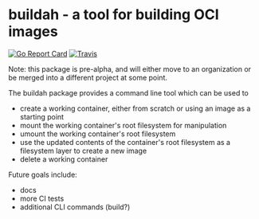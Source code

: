 buildah - a tool for building OCI images
========================================

[![Go Report Card](https://goreportcard.com/badge/github.com/nalind/buildah)](https://goreportcard.com/report/github.com/nalind/buildah)
[![Travis](https://travis-ci.org/nalind/buildah.svg?branch=master)](https://travis-ci.org/nalind/buildah)

Note: this package is pre-alpha, and will either move to an organization or be merged into a different project at some point.

The buildah package provides a command line tool which can be used to
* create a working container, either from scratch or using an image as a starting point
* mount the working container's root filesystem for manipulation
* umount the working container's root filesystem
* use the updated contents of the container's root filesystem as a filesystem layer to create a new image
* delete a working container

Future goals include:
* docs
* more CI tests
* additional CLI commands (build?)
